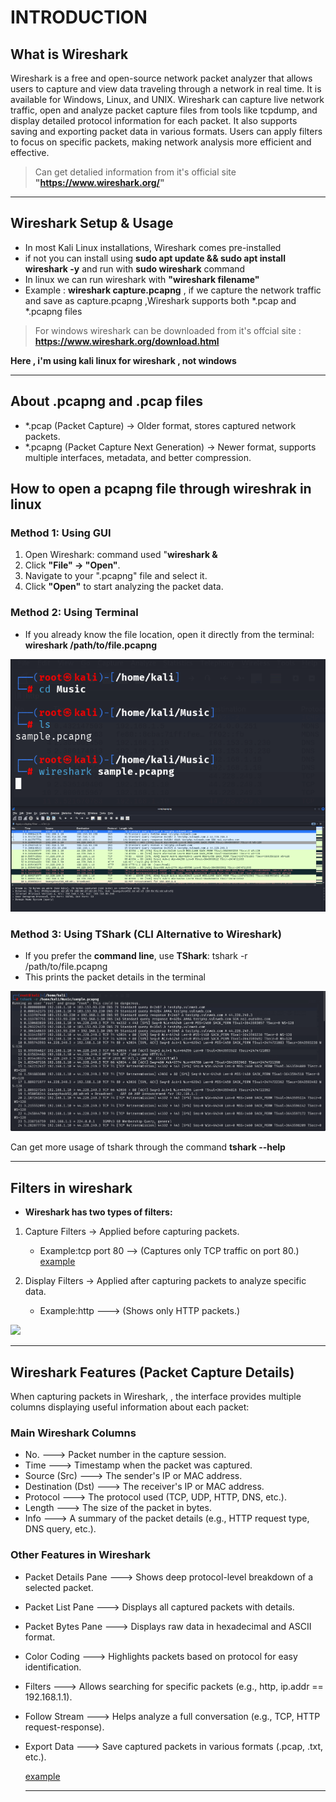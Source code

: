 # INTRODUCTION

## What is Wireshark
Wireshark is a free and open-source network packet analyzer that allows users to capture and view data traveling through a network in real time. It is available for Windows, Linux, and UNIX. Wireshark can capture live network traffic, open and analyze packet capture files from tools like tcpdump, and display detailed protocol information for each packet. It also supports saving and exporting packet data in various formats. Users can apply filters to focus on specific packets, making network analysis more efficient and effective.

> Can get detalied information from it's official site **"https://www.wireshark.org/"**

----------

## Wireshark Setup & Usage

 - In most Kali Linux installations, Wireshark comes pre-installed
 - if not you can install using  **sudo apt update && sudo apt install wireshark -y**  and run with **sudo wireshark** command
 - In linux we can run wireshark with **"wireshark filename"**
 - Example : **wireshark capture.pcapng** , if we capture the network traffic and save as capture.pcapng ,Wireshark supports both *.pcap and *.pcapng files

> For windows wireshark can be downloaded from it's offcial site : **https://www.wireshark.org/download.html**

   **Here , i'm using kali linux for wireshark , not windows**

--------------

## About .pcapng  and .pcap files

- *.pcap (Packet Capture) → Older format, stores captured network packets.
- *.pcapng (Packet Capture Next Generation) → Newer format, supports multiple interfaces, metadata, and better compression.

## How to open a pcapng file through wireshrak in linux 

 ### **Method 1: Using GUI**  
1. Open Wireshark:  command used "**wireshark &**
2. Click **"File" → "Open"**.  
3. Navigate to your ".pcapng" file and select it.  
4. Click **"Open"** to start analyzing the packet data.  

 ### **Method 2: Using Terminal**  
- If you already know the file location, open it directly from the terminal:  **wireshark /path/to/file.pcapng**

![](https://github.com/deepthiii33/futureintern_projects/blob/main/task2/screenshots/wireshark_through_terminal.png)
  
 ### **Method 3: Using TShark (CLI Alternative to Wireshark)**  
- If you prefer the **command line**, use **TShark**:  tshark -r /path/to/file.pcapng
- This prints the packet details in the terminal  

![](https://github.com/deepthiii33/futureintern_projects/blob/main/task2/screenshots//tshark.png)

Can get more usage of tshark through the command **tshark --help**

-------------

## Filters in wireshark 
  - **Wireshark has two types of filters:**
   1. Capture Filters → Applied before capturing packets.
      -  Example:tcp port 80  --> (Captures only TCP traffic on port 80.)
        [example](https://github.com/deepthiii33/futureintern_projects/blob/main/task2/screenshots//wireshar_capture_filter.png)

   2. Display Filters → Applied after capturing packets to analyze specific data.
      - Example:http ---> (Shows only HTTP packets.)

 ![](https://github.com/deepthiii33/futureintern_projects/blob/main/task2/screenshots//wireshark%20filters.jpg)

-----------

## Wireshark Features (Packet Capture Details)

When capturing packets in Wireshark, , the interface provides multiple columns displaying useful information about each packet:

### Main Wireshark Columns

- No.	---> Packet number in the capture session.
- Time ---> 	Timestamp when the packet was captured.
- Source (Src) --->	The sender's IP or MAC address.
- Destination (Dst)	---> The receiver's IP or MAC address.
- Protocol ---> 	The protocol used (TCP, UDP, HTTP, DNS, etc.).
- Length --->	The size of the packet in bytes.
- Info	---> A summary of the packet details (e.g., HTTP request type, DNS query, etc.).

### Other Features in Wireshark

- Packet Details Pane --->  Shows deep protocol-level breakdown of a selected packet.
- Packet List Pane ---> Displays all captured packets with details.
- Packet Bytes Pane ---> Displays raw data in hexadecimal and ASCII format.
- Color Coding ---> Highlights packets based on protocol for easy identification.
- Filters ---> Allows searching for specific packets (e.g., http, ip.addr == 192.168.1.1).
- Follow Stream ---> Helps analyze a full conversation (e.g., TCP, HTTP request-response).
- Export Data ---> Save captured packets in various formats (.pcap, .txt, etc.).

  [example](https://github.com/deepthiii33/futureintern_projects/blob/main/task2/screenshots//captured_traffic.png)

  ------




  







   

  






